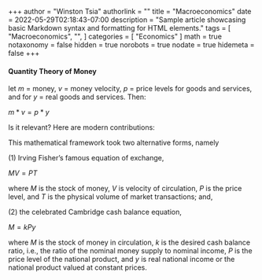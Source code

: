 +++
author = "Winston Tsia"
authorlink = ""
title = "Macroeconomics"
date = 2022-05-29T02:18:43-07:00
description = "Sample article showcasing basic Markdown syntax and formatting for HTML elements."
tags = [
    "Macroeconomics",
    "",
]
categories = [
    "Economics"
]
math = true
notaxonomy = false
hidden = true
norobots = true
nodate = true
hidemeta = false
+++

#### Quantity Theory of Money
let $m$ = money, $v$ = money velocity, $p$ = price levels for goods and services, and for $y$ = real goods and services. Then: 

$m * v = p * y$

Is it relevant? Here are modern contributions: 

This mathematical
framework took two alternative forms, namely

(1) Irving Fisher’s famous equation of exchange,

$MV = PT$

where $M$ is the stock of money, $V$ is velocity of circulation, $P$ is the price level, and $T$ is the physical volume of market transactions; and,

(2) the celebrated Cambridge cash balance equation,

$M = kPy$ 

where $M$ is the stock of money in circulation, $k$ is the desired cash balance ratio, i.e., the ratio of the nominal money supply to nominal income, $P$ is the price level of the national product, and $y$ is real national income or the national product valued at constant prices. 